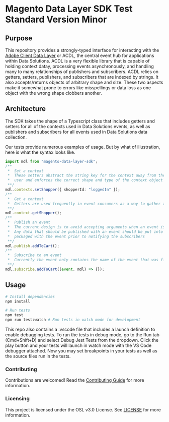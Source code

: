 # Magento Data Layer SDK Test Standard Version Minor

## Purpose

This repository provides a strongly-typed interface for interacting with the [Adobe Client Data Layer](https://github.com/adobe/adobe-client-data-layer) or ACDL, the central event hub for applications within Data Solutions. ACDL is a very flexible library that is capable of holding context datay, processing events asynchronously, and handling many to many relationships of publishers and subscribers. ACDL relies on getters, setters, publishers, and subscribers that are indexed by strings. It also accepts/returns objects of arbitrary shape and size. These two aspects make it somewhat prone to errors like misspellings or data loss as one object with the wrong shape clobbers another.

## Architecture

The SDK takes the shape of a Typescript class that includes getters and setters for all of the contexts used in Data Solutions events, as well as publishers and subscribers for all events used in Data Solutions data collection.

Our tests provide numerous examples of usage. But by what of illustration, here is what the syntax looks like.

```ts
import mdl from "magento-data-layer-sdk";
/**
 *  Set a context
 *  These setters abstract the string key for the context away from the
 *  user and enforces the correct shape and type of the context object
 **/
mdl.contexts.setShopper({ shopperId: "loggedIn" });
/**
 *  Get a context
 *  Getters are used frequently in event consumers as a way to gather the context data needed by the event consumer. Each event handler receives a reference to the mdl instance as its second argument.
 **/
mdl.context.getShopper();
/**
 *  Publish an event
 *  The current design is to avoid accepting arguments when an event is published.
 *  Any data that should be published with an event should be put into a context and
 *  packaged with the event prior to notifying the subscribers
 **/
mdl.publish.addToCart();
/**
 *  Subscribe to an event
 *  Currently the event only contains the name of the event that was fired
 **/
mdl.subscribe.addToCart((event, mdl) => {});
```

## Usage

```sh
# Install dependencies
npm install

# Run tests
npm test
npm run test:watch # Run tests in watch mode for development
```

This repo also contains a .vscode file that includes a launch definition to enable debugging tests. To run the tests in debug mode, go to the Run tab (Cmd+Shift+D) and select Debug Jest Tests from the dropdown. Click the play button and your tests will launch in watch mode with the VS Code debugger attached. Now you may set breakpoints in your tests as well as the source files run in the tests.

### Contributing

Contributions are welcomed! Read the [Contributing Guide](./.github/CONTRIBUTING.md) for more information.

### Licensing

This project is licensed under the OSL v3.0 License. See [LICENSE](LICENSE) for more information.
